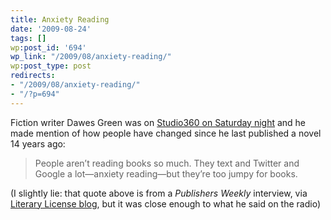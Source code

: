 ```yaml
---
title: Anxiety Reading
date: '2009-08-24'
tags: []
wp:post_id: '694'
wp_link: "/2009/08/anxiety-reading/"
wp:post_type: post
redirects:
- "/2009/08/anxiety-reading/"
- "/?p=694"
---
```


Fiction writer Dawes Green was on [Studio360 on Saturday night](http://http://www.studio360.org/episodes/2009/08/21) and he made mention of how people have changed since he last published a novel 14 years ago:

> People aren’t reading books so much. They text and Twitter and Google a lot—anxiety reading—but they’re too jumpy for books.

(I slightly lie: that quote above is from a _Publishers Weekly_ interview, via [Literary License blog](http://litlicense.blogspot.com/2009/07/anxiety-reading.html), but it was close enough to what he said on the radio)
